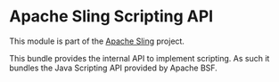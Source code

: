 # Apache Sling Scripting API

This module is part of the [Apache Sling](https://sling.apache.org) project.

This bundle provides the internal API to implement scripting. As such
it bundles the Java Scripting API provided by Apache BSF.
